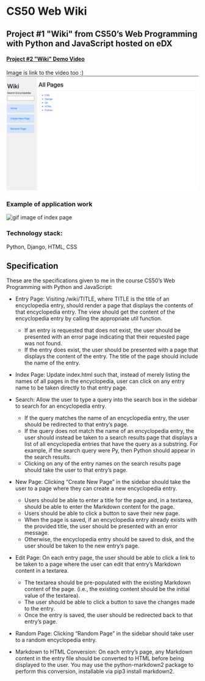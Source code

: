 # CS50 Web Wiki

##  Project #1 "Wiki" from CS50’s Web Programming with Python and JavaScript hosted on eDX

#### [Project #2 "Wiki" Demo Video](https://youtu.be/1TFuKlTCAsw)

Image is link to the video too :)
[![Project #1 "Wiki" ](https://github.com/NataTimos/CS50-Web-Wiki/blob/main/Wiki.png)](https://youtu.be/1TFuKlTCAsw)

### Example of application work
![gif image of index page](https://github.com/NataTimos/CS50-Web-Wiki/blob/main/Wiki.gif)

### Technology stack:
Python, Django, HTML, CSS


## Specification

These are the specifications given to me in the course CS50’s Web Programming with Python and JavaScript:

- Entry Page: Visiting /wiki/TITLE, where TITLE is the title of an encyclopedia entry, should render a page that displays the contents of that encyclopedia entry.
The view should get the content of the encyclopedia entry by calling the appropriate util function.
  - If an entry is requested that does not exist, the user should be presented with an error page indicating that their requested page was not found.
  - If the entry does exist, the user should be presented with a page that displays the content of the entry. The title of the page should include the name of the entry.
 
- Index Page: Update index.html such that, instead of merely listing the names of all pages in the encyclopedia, user can click on any entry name to be taken directly to that entry page.

- Search: Allow the user to type a query into the search box in the sidebar to search for an encyclopedia entry.
  - If the query matches the name of an encyclopedia entry, the user should be redirected to that entry’s page.
  - If the query does not match the name of an encyclopedia entry, the user should instead be taken to a search results page that displays a list of all encyclopedia entries that have the query as a substring. For example, if the search query were Py, then Python should appear in the search results.
  - Clicking on any of the entry names on the search results page should take the user to that entry’s page.
  
- New Page: Clicking “Create New Page” in the sidebar should take the user to a page where they can create a new encyclopedia entry.
  - Users should be able to enter a title for the page and, in a textarea, should be able to enter the Markdown content for the page.
  - Users should be able to click a button to save their new page.
  - When the page is saved, if an encyclopedia entry already exists with the provided title, the user should be presented with an error message.
  - Otherwise, the encyclopedia entry should be saved to disk, and the user should be taken to the new entry’s page.
  
- Edit Page: On each entry page, the user should be able to click a link to be taken to a page where the user can edit that entry’s Markdown content in a textarea.
  - The textarea should be pre-populated with the existing Markdown content of the page. (i.e., the existing content should be the initial value of the textarea).
  - The user should be able to click a button to save the changes made to the entry.
  - Once the entry is saved, the user should be redirected back to that entry’s page.
  
- Random Page: Clicking “Random Page” in the sidebar should take user to a random encyclopedia entry.

- Markdown to HTML Conversion: On each entry’s page, any Markdown content in the entry file should be converted to HTML before being displayed to the user. You may use the python-markdown2 package to perform this conversion, installable via pip3 install markdown2.

